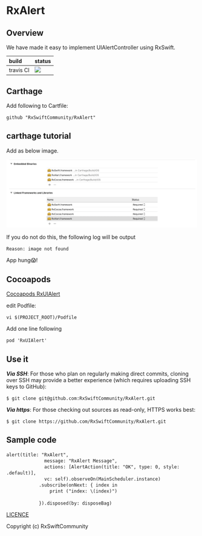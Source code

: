 # RxAlert

## Overview

We have made it easy to implement UIAlertController using RxSwift.


|build|status|
|:-------|:---|
|travis CI|[![](https://travis-ci.org/RxSwiftCommunity/RxAlert.svg?branch=master)](https://travis-ci.org/RxSwiftCommunity/RxAlert)|

## Carthage

Add following to Cartfile:

```
github "RxSwiftCommunity/RxAlert"
```

## carthage tutorial
Add as below image.

![](./doc/tutorial.png)

If you do not do this, the following log will be output

```bash
Reason: image not found
```
App hung😱!


## Cocoapods

[Cocoapods RxUIAlert](https://cocoapods.org/pods/RxUIAlert)

edit Podfile:

```
vi $(PROJECT_ROOT)/Podfile
```

Add one line following 

```
pod 'RxUIAlert'
```

## Use it

***Via SSH***: For those who plan on regularly making direct commits, cloning over SSH may provide a better experience (which requires uploading SSH keys to GitHub):

```
$ git clone git@github.com:RxSwiftCommunity/RxAlert.git
```
***Via https***: For those checking out sources as read-only, HTTPS works best:

```
$ git clone https://github.com/RxSwiftCommunity/RxAlert.git
```

## Sample code

```
alert(title: "RxAlert",
              message: "RxAlert Message",
              actions: [AlertAction(title: "OK", type: 0, style: .default)],
              vc: self).observeOn(MainScheduler.instance)
            .subscribe(onNext: { index in
                print ("index: \(index)")
                
            }).disposed(by: disposeBag)
```

[LICENCE](https://github.com/RxSwiftCommunity/RxAlert/blob/master/LICENSE)

Copyright (c) RxSwiftCommunity

